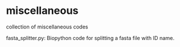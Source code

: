# miscellaneous
collection of miscellaneous codes

fasta_splitter.py: Biopython code for splitting a fasta file with ID name.
